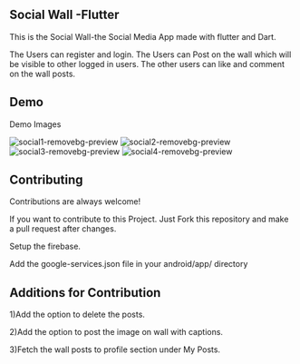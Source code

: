 ## Social Wall -Flutter

This is the Social Wall-the Social Media App  made with flutter and Dart.

The Users can register and login.
The Users can Post on the wall which will be visible to other logged in users.
The other users can like and comment on the wall posts.




## Demo

Demo Images


![social1-removebg-preview](https://github.com/Vedant-20/CONTGURD/assets/91717779/863fded8-a038-4939-9231-3937c7bf0838)
![social2-removebg-preview](https://github.com/Vedant-20/CONTGURD/assets/91717779/af234925-c7cf-45ff-a151-741149cd8c10)
![social3-removebg-preview](https://github.com/Vedant-20/CONTGURD/assets/91717779/bd6675e3-465a-4e4f-8226-012acc23842d)
![social4-removebg-preview](https://github.com/Vedant-20/CONTGURD/assets/91717779/8831afd6-4020-41d9-9efc-adb96578d876)




## Contributing

Contributions are always welcome!


If you want to contribute to this Project.
Just Fork this repository and make a pull request after changes.


Setup the firebase.

Add the google-services.json file in your android/app/ directory


## Additions for Contribution

1)Add the option to delete the posts.

2)Add the option to post the image on wall with captions.

3)Fetch the wall posts to profile section under My Posts.
